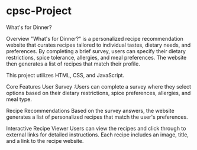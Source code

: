 # cpsc-Project

What's for Dinner?

Overview
"What's for Dinner?" is a personalized recipe recommendation website that curates recipes tailored to individual tastes, dietary needs, and preferences. By completing a brief survey, users can specify their dietary restrictions, spice tolerance, allergies, and meal preferences. The website then generates a list of recipes that match their profile.

This project utilizes HTML, CSS, and JavaScript.

Core Features
User Survey :Users can complete a survey where they select options based on their dietary restrictions, spice preferences, allergies, and meal type.

Recipe Recommendations
Based on the survey answers, the website generates a list of personalized recipes that match the user's preferences.

Interactive Recipe Viewer
Users can view the recipes and click through to external links for detailed instructions. Each recipe includes an image, title, and a link to the recipe website.


